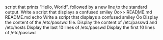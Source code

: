 script that prints “Hello, World”, followed by a new line to the standard output.
Write a script that displays a confused smiley Ôo>> README.md
README.md
echo Write a script that displays a confused smiley Ôo
Display the content of the /etc/passwd file.
Display the content of /etc/passwd and /etc/hosts
Display the last 10 lines of /etc/passwd
Display the first 10 lines of /etc/passwd
